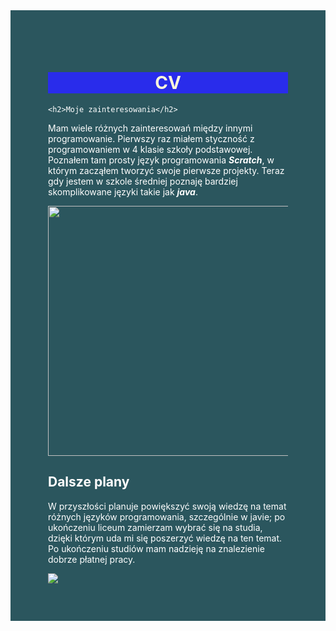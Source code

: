 
<html>
<head>
    <meta charset="utf-8">
    <title>CV</title>
    
</head >

<body>
    <div style="background-color:rgb(43, 86, 94);color:white;padding:60px;">
<h1 span style="background-color: rgb(41, 44, 235);color: cornsilk;text-align: center;">CV</h1>

    <h2>Moje zainteresowania</h2>
<p>Mam wiele różnych zainteresowań między innymi programowanie. Pierwszy raz miałem styczność z programowaniem w 4 klasie szkoły podstawowej. Poznałem tam prosty język programowania <i><b>Scratch</b></i>, w którym zacząłem tworzyć swoje pierwsze projekty. Teraz gdy jestem w szkole średniej poznaję bardziej skomplikowane języki takie jak <i><b>java</b></i>.</p>
<img src="https://kursphp.com/wp-content/uploads/2016/03/jezyki-programowania.jpg" height="400"/>
    <h2>Dalsze plany</h2>
<p>W przyszłości planuje powiększyć swoją wiedzę na temat różnych języków programowania, szczególnie w javie; po ukończeniu liceum zamierzam wybrać się na studia, dzięki którym uda mi się poszerzyć wiedzę na ten temat. Po ukończeniu studiów mam nadzieję na znalezienie dobrze płatnej pracy.  </p>
<img src="https://www.computerworld.pl/g1/news/thumb/2/9/290199"/>
</div>
</body>
</html>
